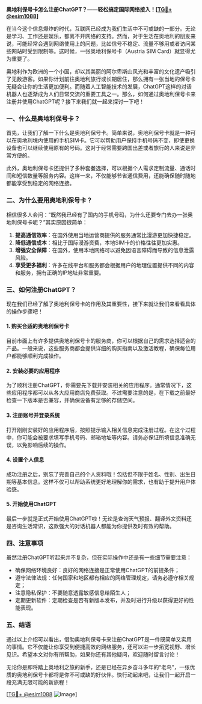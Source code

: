 **奥地利保号卡怎么注册ChatGPT？——轻松搞定国际网络接入！[[TG💪+ @esim1088](https://t.me/s/esim1088)]**

在当今这个信息爆炸的时代，互联网已经成为我们生活中不可或缺的一部分。无论是学习、工作还是娱乐，都离不开网络的支持。然而，对于生活在奥地利的朋友来说，可能经常会遇到网络使用上的问题，比如信号不稳定、流量不够用或者访问某些网站时受到限制等。这时候，一张奥地利保号卡（Austria SIM Card）就显得尤为重要了。

奥地利作为欧洲的一个小国，却以其美丽的阿尔卑斯山风光和丰富的文化遗产吸引了无数游客。如果你计划前往奥地利旅行或长期居住，那么拥有一张当地的保号卡无疑会让你的生活更加便利。而随着人工智能技术的发展，ChatGPT这样的对话机器人也逐渐成为人们日常交流的重要工具之一。那么，如何通过奥地利保号卡来注册并使用ChatGPT呢？接下来我们就一起来探讨一下吧！

### 一、什么是奥地利保号卡？

首先，让我们了解一下什么是奥地利保号卡。简单来说，奥地利保号卡就是一种可以在奥地利境内使用的手机SIM卡。它可以帮助用户保持手机号码不变，即使更换设备也可以继续使用原有的号码。这对于经常需要跨国出差或者旅行的人来说是非常方便的。

此外，奥地利保号卡还提供了多种套餐选择，可以根据个人需求定制流量、通话时间和短信数量等服务内容。这样一来，不仅能够节省通信费用，还能确保随时随地都能享受到稳定的网络连接。

### 二、为什么要用奥地利保号卡？

相信很多人会问：“既然我已经有了国内的手机号码，为什么还要专门去办一张奥地利保号卡呢？”其实原因很简单：

1. **提高通信效率**：在国外使用当地运营商提供的服务通常比漫游更加快捷稳定。
2. **降低通信成本**：相比于国际漫游资费，本地SIM卡的价格往往更加实惠。
3. **增强安全保障**：在国外，使用本地网络可以避免因语言障碍而导致的信息泄露风险。
4. **享受更多福利**：许多在线平台和服务都会根据用户的地理位置提供不同的内容和服务，拥有正确的IP地址非常重要。

### 三、如何注册ChatGPT？

现在我们已经了解了奥地利保号卡的作用及其重要性，接下来就让我们来看看具体的操作步骤吧！

#### 1. 购买合适的奥地利保号卡

目前市面上有许多提供奥地利保号卡的服务商，你可以根据自己的需求选择适合的产品。一般来说，这些服务商都会提供详细的购买指南以及激活教程，确保每位用户都能够顺利完成操作。

#### 2. 安装必要的应用程序

为了顺利注册ChatGPT，你需要先下载并安装相关的应用程序。通常情况下，这些应用程序都可以从各大应用商店免费获取。不过需要注意的是，在下载之前最好检查一下版本是否兼容，并确保设备有足够的存储空间。

#### 3. 注册账号并登录系统

打开刚刚安装好的应用程序后，按照提示输入相关信息完成注册过程。在这个过程中，你可能会被要求填写手机号码、邮箱地址等内容。请务必保证所填信息准确无误，以免影响后续的操作。

#### 4. 设置个人信息

成功注册之后，别忘了完善自己的个人资料哦！包括但不限于姓名、性别、出生日期等基本信息。这样不仅可以帮助系统更好地理解你的需求，也有助于提升用户体验感。

#### 5. 开始使用ChatGPT

最后一步就是正式开始使用ChatGPT啦！无论是查询天气预报、翻译外文资料还是咨询生活常识，这款强大的对话机器人都能为你提供及时有效的帮助。

### 四、注意事项

虽然注册ChatGPT听起来并不复杂，但在实际操作中还是有一些细节需要注意：

- 确保网络环境良好：良好的网络连接是正常使用ChatGPT的前提条件；
- 遵守法律法规：任何国家和地区都有相应的网络管理规定，请务必遵守相关规定；
- 注意隐私保护：不要随意透露敏感信息给陌生人；
- 定期更新软件：定期检查是否有新版本发布，并及时进行升级以获得更好的性能表现。

### 五、结语

通过以上介绍可以看出，借助奥地利保号卡来注册ChatGPT是一件既简单又实用的事情。它不仅能让你享受到便捷高效的网络服务，还可以进一步拓宽视野、增长见识。希望本文对你有所帮助，如果你还有其他疑问，欢迎随时留言讨论！

无论你是即将踏上奥地利之旅的新手，还是已经在异乡奋斗多年的“老鸟”，一张优质的奥地利保号卡都将是你不可或缺的好伙伴。快行动起来吧，让我们一起开启一段充满无限可能的新旅程！

[[TG💪+ @esim1088](https://t.me/s/esim1088) ![Image](https://i.postimg.cc/4NQfJmqS/Snipaste-2025-05-13-00-14-12.png)]